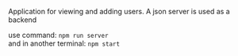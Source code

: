 Application for viewing and adding users. A json server is used as a backend

use command: `npm run server`      
and in another terminal: `npm start` 
